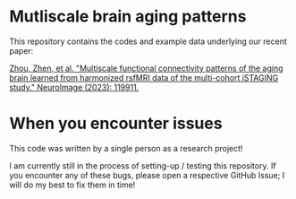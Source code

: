 # Mutliscale brain aging patterns
 
This repository contains the codes and example data underlying our recent paper:

[Zhou, Zhen, et al. "Multiscale functional connectivity patterns of the aging brain learned from harmonized rsfMRI data of the multi-cohort iSTAGING study." NeuroImage (2023): 119911.](https://www.sciencedirect.com/science/article/pii/S1053811923000599)



# When you encounter issues
This code was written by a single person as a research project!

I am currently still in the process of setting-up / testing this repository. If you encounter any of these bugs, please open a respective GitHub Issue; I will do my best to fix them in time!